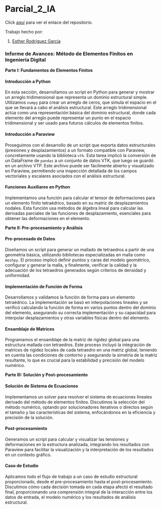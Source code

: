 # Parcial_2_IA

Click [aquí](https://github.com/ESTHERRODRIGUEZGARCIA/el_mensajero) para ver el enlace del repositorio.

Trabajo hecho por:
1. [Esther Rodríguez García](https://github.com/ESTHERRODRIGUEZGARCIA)

### Informe de Avances: Método de Elementos Finitos en Ingeniería Digital

**Parte I: Fundamentos de Elementos Finitos**

#### Introducción a Python
En esta sección, desarrollamos un script en Python para generar y mostrar un arreglo tridimensional que representa un dominio estructural simple. Utilizamos `numpy` para crear un arreglo de ceros, que simula el espacio en el que se llevará a cabo el análisis estructural. Este arreglo tridimensional actúa como una representación básica del dominio estructural, donde cada elemento del arreglo puede representar un punto en el espacio tridimensional y ser usado para futuros cálculos de elementos finitos.

#### Introducción a Paraview
Proseguimos con el desarrollo de un script que exporta datos estructurales (presiones y desplazamientos) a un formato compatible con Paraview, concretamente usando la biblioteca `vtk`. Esta tarea implicó la conversión de un DataFrame de `pandas` a un conjunto de datos VTK, que luego se guardó en un archivo VTP. Este archivo puede ser fácilmente abierto y visualizado en Paraview, permitiendo una inspección detallada de los campos vectoriales y escalares asociados con el análisis estructural.

#### Funciones Auxiliares en Python
Implementamos una función para calcular el tensor de deformaciones para un elemento finito tetraédrico, basado en su matriz de desplazamientos nodales. Esta función usa métodos de álgebra lineal para calcular las derivadas parciales de las funciones de desplazamiento, esenciales para obtener las deformaciones en el elemento.

**Parte II: Pre-procesamiento y Análisis**

#### Pre-procesado de Datos
Diseñamos un script para generar un mallado de tetraedros a partir de una geometría básica, utilizando bibliotecas especializadas en malla como `meshpy`. El proceso implicó definir puntos y caras del modelo geométrico, configurar y generar la malla, y finalmente, verificar la calidad y la adecuación de los tetraedros generados según criterios de densidad y uniformidad.

#### Implementación de Función de Forma
Desarrollamos y validamos la función de forma para un elemento tetraédrico. La implementación se basó en interpolaciones lineales y se verificó calculando la función de forma en varios puntos dentro del dominio del elemento, asegurando su correcta implementación y su capacidad para interpolar desplazamientos y otras variables físicas dentro del elemento.

#### Ensamblaje de Matrices
Programamos el ensamblaje de la matriz de rigidez global para una estructura mallada con tetraedros. Este proceso incluyó la integración de matrices de rigidez locales de cada tetraedro en una matriz global, teniendo en cuenta las condiciones de contorno y asegurando la simetría de la matriz resultante, lo que es crucial para la estabilidad y precisión del modelo numérico.

**Parte III: Solución y Post-procesamiento**

#### Solución de Sistema de Ecuaciones
Implementamos un solver para resolver el sistema de ecuaciones lineales derivado del método de elementos finitos. Discutimos la selección del método numérico, optando por solucionadores iterativos o directos según el tamaño y las características del sistema, enfocándonos en la eficiencia y precisión de la solución.

#### Post-procesamiento
Generamos un script para calcular y visualizar las tensiones y deformaciones en la estructura analizada, integrando los resultados con Paraview para facilitar la visualización y la interpretación de los resultados en un contexto gráfico.

#### Caso de Estudio
Aplicamos todo el flujo de trabajo a un caso de estudio estructural proporcionado, desde el pre-procesamiento hasta el post-procesamiento. Discutimos cómo cada decisión tomada en cada etapa afectó el resultado final, proporcionando una comprensión integral de la interacción entre los datos de entrada, el modelo numérico y los resultados de análisis estructural.

